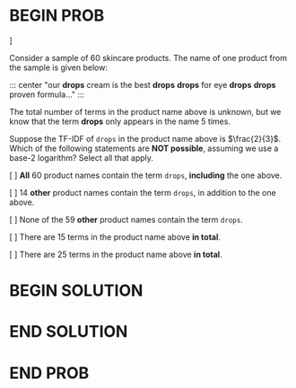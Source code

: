 # BEGIN PROB

\]

Consider a sample of 60 skincare products. The name of one product from
the sample is given below:

::: center
"our **drops** cream is the best **drops** **drops** for eye **drops**
**drops** proven formula\...\"
:::

The total number of terms in the product name above is unknown, but we
know that the term **drops** only appears in the name 5 times.

Suppose the TF-IDF of `drops` in the product name above is
$\frac{2}{3}$. Which of the following statements are **NOT possible**,
assuming we use a base-2 logarithm? Select all that apply.

[ ] **All** 60 product names contain the term `drops`, **including**
the one above.

[ ] 14 **other** product names contain the term `drops`, in addition
to the one above.

[ ] None of the 59 **other** product names contain the term `drops`.

[ ] There are 15 terms in the product name above **in total**.

[ ] There are 25 terms in the product name above **in total**.

# BEGIN SOLUTION

# END SOLUTION

# END PROB